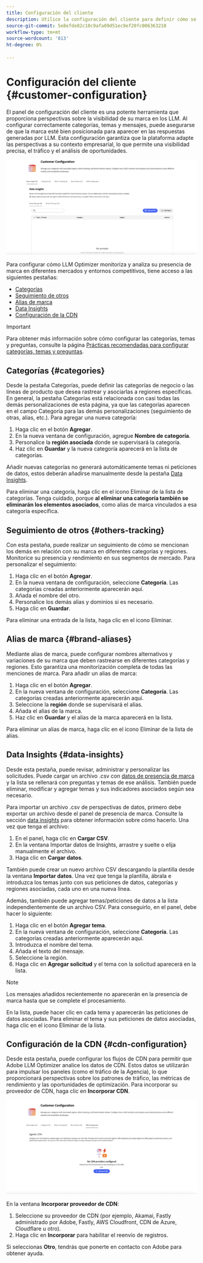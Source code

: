 ```yaml
---
title: Configuración del cliente
description: Utilice la configuración del cliente para definir cómo se supervisará y analizará su marca dentro de la plataforma del optimizador LLM.
source-git-commit: 5e8efde82c10c9afa09d51ec9ef20fc006363210
workflow-type: tm+mt
source-wordcount: '813'
ht-degree: 0%

---
```



# Configuración del cliente {#customer-configuration}

El panel de configuración del cliente es una potente herramienta que proporciona perspectivas sobre la visibilidad de su marca en los LLM. Al configurar correctamente categorías, temas y mensajes, puede asegurarse de que la marca esté bien posicionada para aparecer en las respuestas generadas por LLM. Esta configuración garantiza que la plataforma adapte las perspectivas a su contexto empresarial, lo que permite una visibilidad precisa, el tráfico y el análisis de oportunidades.

![Panel de configuración del cliente](/help/dashboards/assets/customer-config.png)

Para configurar cómo LLM Optimizer monitoriza y analiza su presencia de marca en diferentes mercados y entornos competitivos, tiene acceso a las siguientes pestañas:

* [Categorías](#categories)
* [Seguimiento de otros](#others-tracking)
* [Alias de marca](#brand-aliases)
* [Data Insights](#data-insights)
* [Configuración de la CDN](#agentic-cdn)

>[!IMPORTANT]
>
> Para obtener más información sobre cómo configurar las categorías, temas y preguntas, consulte la página [Prácticas recomendadas para configurar categorías, temas y preguntas](/help/overview/best-practices-topics-prompts.md).

## Categorías {#categories}

Desde la pestaña Categorías, puede definir las categorías de negocio o las líneas de producto que desea rastrear y asociarlas a regiones específicas. En general, la pestaña Categorías está relacionada con casi todas las demás personalizaciones de esta página, ya que las categorías aparecen en el campo Categoría para las demás personalizaciones (seguimiento de otras, alias, etc.). Para agregar una nueva categoría:

1. Haga clic en el botón **Agregar**.
2. En la nueva ventana de configuración, agregue **Nombre de categoría**.
3. Personalice la **región asociada** donde se supervisará la categoría.
4. Haz clic en **Guardar** y la nueva categoría aparecerá en la lista de categorías.

Añadir nuevas categorías no generará automáticamente temas ni peticiones de datos, estos deberán añadirse manualmente desde la pestaña [Data Insights](#data-insights).

Para eliminar una categoría, haga clic en el icono Eliminar de la lista de categorías. Tenga cuidado, porque **al eliminar una categoría también se eliminarán los elementos asociados**, como alias de marca vinculados a esa categoría específica.

## Seguimiento de otros {#others-tracking}

Con esta pestaña, puede realizar un seguimiento de cómo se mencionan los demás en relación con su marca en diferentes categorías y regiones. Monitorice su presencia y rendimiento en sus segmentos de mercado. Para personalizar el seguimiento:

1. Haga clic en el botón **Agregar**.
2. En la nueva ventana de configuración, seleccione **Categoría**. Las categorías creadas anteriormente aparecerán aquí.
3. Añada el nombre del otro.
4. Personalice los demás alias y dominios si es necesario.
5. Haga clic en **Guardar**.

Para eliminar una entrada de la lista, haga clic en el icono Eliminar.

## Alias de marca {#brand-aliases}

Mediante alias de marca, puede configurar nombres alternativos y variaciones de su marca que deben rastrearse en diferentes categorías y regiones. Esto garantiza una monitorización completa de todas las menciones de marca. Para añadir un alias de marca:

1. Haga clic en el botón **Agregar**.
2. En la nueva ventana de configuración, seleccione **Categoría**. Las categorías creadas anteriormente aparecerán aquí.
3. Seleccione la **región** donde se supervisará el alias.
4. Añada el alias de la marca.
5. Haz clic en **Guardar** y el alias de la marca aparecerá en la lista.

Para eliminar un alias de marca, haga clic en el icono Eliminar de la lista de alias.

## Data Insights {#data-insights}

Desde esta pestaña, puede revisar, administrar y personalizar las solicitudes. Puede cargar un archivo .csv con [datos de presencia de marca](/help/dashboards/brand-presence.md#data-insights) y la lista se rellenará con preguntas y temas de ese análisis. También puede eliminar, modificar y agregar temas y sus indicadores asociados según sea necesario.

Para importar un archivo .csv de perspectivas de datos, primero debe exportar un archivo desde el panel de presencia de marca. Consulte la sección [data insights](/help/dashboards/brand-presence.md#data-insights) para obtener información sobre cómo hacerlo. Una vez que tenga el archivo:

1. En el panel, haga clic en **Cargar CSV**.
2. En la ventana Importar datos de Insights, arrastre y suelte o elija manualmente el archivo.
3. Haga clic en **Cargar datos**.

También puede crear un nuevo archivo CSV descargando la plantilla desde la ventana **Importar datos**. Una vez que tenga la plantilla, ábrala e introduzca los temas junto con sus peticiones de datos, categorías y regiones asociadas, cada uno en una nueva línea.

Además, también puede agregar temas/peticiones de datos a la lista independientemente de un archivo CSV. Para conseguirlo, en el panel, debe hacer lo siguiente:

1. Haga clic en el botón **Agregar tema**.
2. En la nueva ventana de configuración, seleccione **Categoría**. Las categorías creadas anteriormente aparecerán aquí.
3. Introduzca el nombre del tema.
4. Añada el texto del mensaje.
5. Seleccione la región.
6. Haga clic en **Agregar solicitud** y el tema con la solicitud aparecerá en la lista.

>[!NOTE]
>Los mensajes añadidos recientemente no aparecerán en la presencia de marca hasta que se complete el procesamiento.

En la lista, puede hacer clic en cada tema y aparecerán las peticiones de datos asociadas. Para eliminar el tema y sus peticiones de datos asociadas, haga clic en el icono Eliminar de la lista.

## Configuración de la CDN {#cdn-configuration}

Desde esta pestaña, puede configurar los flujos de CDN para permitir que Adobe LLM Optimizer analice los datos de CDN. Estos datos se utilizarán para impulsar los paneles (como el tráfico de la Agencia), lo que proporcionará perspectivas sobre los patrones de tráfico, las métricas de rendimiento y las oportunidades de optimización. Para incorporar su proveedor de CDN, haga clic en **Incorporar CDN**.

![CDN de configuración de cliente](/help/overview/assets/cc-cdn.png)

En la ventana **Incorporar proveedor de CDN**:

1. Seleccione su proveedor de CDN (por ejemplo, Akamai, Fastly administrado por Adobe, Fastly, AWS Cloudfront, CDN de Azure, Cloudflare u otro).
2. Haga clic en **Incorporar** para habilitar el reenvío de registros.

Si seleccionas **Otro**, tendrás que ponerte en contacto con Adobe para obtener ayuda.
